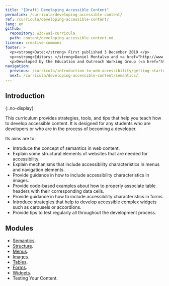 ```yaml
---
title: "[Draft] Developing Accessible Content"
permalink: /curricula/developing-accessible-content/
ref: /curricula/developing-accessible-content/
lang: en
github:
  repository: w3c/wai-curricula
  path: content/developing-accessible-content.md
license: creative-commons
footer: >
  <p><strong>Date:</strong> First published 3 December 2019 </p>
  <p><strong>Editors: </strong>Daniel Montalvo and <a href="http://www.w3.org/People/shadi/">Shadi Abou-Zahra</a>. Contributors: <a href="https://www.w3.org/WAI/EO/EOWG-members">EOWG Participants</a>. </p>
  <p>Developed by the Education and Outreach Working Group (<a href="http://www.w3.org/WAI/EO/">EOWG</a>). Developed with support from the <a href="https://www.w3.org/WAI/about/projects/wai-guide/">WAI-Guide Project</a> funded by the European Commission (EC) under the Horizon 2020 program (Grant Agreement 822245).</p>
navigation:
  previous: /curricula/introduction-to-web-accessibility/getting-started-with-accessibility/
  next: /curricula/developing-accessible-content/semantics/
---
```


## Introduction
{:.no-display}

This curriculum provides strategies, tools, and tips that help you teach how to develop accessible content. It is designed for any students who are developers or who are in the process of becoming a developer.

Its aims are to:

* Introduce the concept of semantics in web content.
* Explain some structural elements of websites that are needed for accessibility.
* Explain mechanisms that include accessibility characteristics in menus and navigation elements.
* Provide guidance in how to include accessibility characteristics in images.
* Provide code-based examples about how to properly associate table headers with their corresponding data cells.
* Provide guidance in how to include accessibility characteristics in forms.
* Introduce strategies that help to develop accessible complex widgets such as carousels or accordions.
* Provide tips to test  regularly all throughout the development process.

## Modules

* [Semantics](/curricula/developing-accessible-content/semantics/).
* [Structure](/curricula/developing-accessible-content/structure/).
* [Menus](/curricula/developing-accessible-content/menus/).
* [Images](/curricula/developing-accessible-content/images/).
* [Tables](/curricula/developing-accessible-content/tables/).
* [Forms](/curricula/developing-accessible-content/forms/).
* [Widgets](/curricula/developing-accessible-content/widgets/).
* Testing Your Content.

